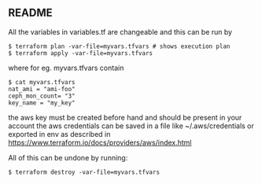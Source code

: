 README
-------

All the variables in variables.tf are changeable and this can be run by
```
$ terraform plan -var-file=myvars.tfvars # shows execution plan
$ terraform apply -var-file=myvars.tfvars
```

where for eg. myvars.tfvars contain
```
$ cat myvars.tfvars
nat_ami = "ami-foo"
ceph_mon_count= "3"
key_name = "my_key"
```

the aws key must be created before hand and should  be present in your account
the aws credentials can be saved in a file like ~/.aws/credentials or exported in env as described in https://www.terraform.io/docs/providers/aws/index.html

All of this can be undone by running:
```
$ terraform destroy -var-file=myvars.tfvars
```
